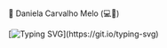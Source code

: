 👋 Daniela Carvalho Melo (💻💖)

[![Typing SVG](https://readme-typing-svg.demolab.com?font=Georgia&weight=700&size=30&pause=1000&color=9421CF&width=435&lines=Hello!+Welcome+to+my+Github!;It's+nice+to+meet+you!;Feel+free+to+contact+me+about+projects+and+colaborations!)](https://git.io/typing-svg)

<!--
**daniela-cvmelo/Daniela-CVMelo** is a ✨ _special_ ✨ repository because its `README.md` (this file) appears on your GitHub profile.

Here are some ideas to get you started:

- 🔭 I’m currently working on ...
- 🌱 I’m currently learning ...
- 👯 I’m looking to collaborate on ...
- 🤔 I’m looking for help with ...
- 💬 Ask me about ...
- 📫 How to reach me: ...
- 😄 Pronouns: ...
- ⚡ Fun fact: ...
-->
